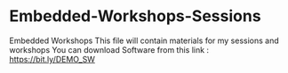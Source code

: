 # Embedded-Workshops-Sessions
Embedded Workshops 
This file will contain materials for my sessions and workshops 
You can download Software from this link : https://bit.ly/DEMO_SW
